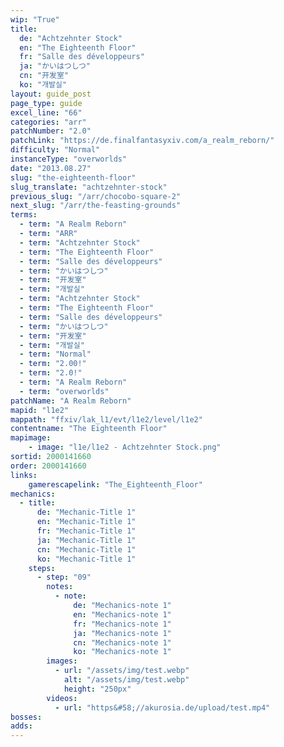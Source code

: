 ```yaml
---
wip: "True"
title:
  de: "Achtzehnter Stock"
  en: "The Eighteenth Floor"
  fr: "Salle des développeurs"
  ja: "かいはつしつ"
  cn: "开发室"
  ko: "개발실"
layout: guide_post
page_type: guide
excel_line: "66"
categories: "arr"
patchNumber: "2.0"
patchLink: "https://de.finalfantasyxiv.com/a_realm_reborn/"
difficulty: "Normal"
instanceType: "overworlds"
date: "2013.08.27"
slug: "the-eighteenth-floor"
slug_translate: "achtzehnter-stock"
previous_slug: "/arr/chocobo-square-2"
next_slug: "/arr/the-feasting-grounds"
terms:
  - term: "A Realm Reborn"
  - term: "ARR"
  - term: "Achtzehnter Stock"
  - term: "The Eighteenth Floor"
  - term: "Salle des développeurs"
  - term: "かいはつしつ"
  - term: "开发室"
  - term: "개발실"
  - term: "Achtzehnter Stock"
  - term: "The Eighteenth Floor"
  - term: "Salle des développeurs"
  - term: "かいはつしつ"
  - term: "开发室"
  - term: "개발실"
  - term: "Normal"
  - term: "2.00!"
  - term: "2.0!"
  - term: "A Realm Reborn"
  - term: "overworlds"
patchName: "A Realm Reborn"
mapid: "l1e2"
mappath: "ffxiv/lak_l1/evt/l1e2/level/l1e2"
contentname: "The Eighteenth Floor"
mapimage:
    - image: "l1e/l1e2 - Achtzehnter Stock.png"
sortid: 2000141660
order: 2000141660
links:
    gamerescapelink: "The_Eighteenth_Floor"
mechanics:
  - title:
      de: "Mechanic-Title 1"
      en: "Mechanic-Title 1"
      fr: "Mechanic-Title 1"
      ja: "Mechanic-Title 1"
      cn: "Mechanic-Title 1"
      ko: "Mechanic-Title 1"
    steps:
      - step: "09"
        notes:
          - note:
              de: "Mechanics-note 1"
              en: "Mechanics-note 1"
              fr: "Mechanics-note 1"
              ja: "Mechanics-note 1"
              cn: "Mechanics-note 1"
              ko: "Mechanics-note 1"
        images:
          - url: "/assets/img/test.webp"
            alt: "/assets/img/test.webp"
            height: "250px"
        videos:
          - url: "https&#58;//akurosia.de/upload/test.mp4"
bosses:
adds:
---
```

